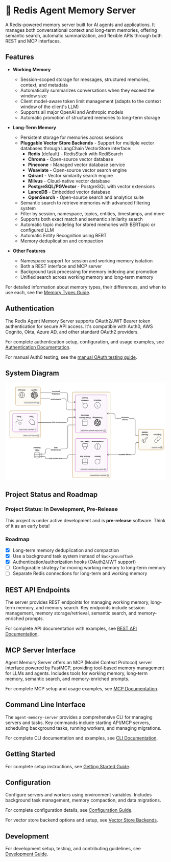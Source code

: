 # 🔮 Redis Agent Memory Server

A Redis-powered memory server built for AI agents and applications. It manages both conversational context and long-term memories, offering semantic search, automatic summarization, and flexible APIs through both REST and MCP interfaces.

## Features

- **Working Memory**

  - Session-scoped storage for messages, structured memories, context, and metadata
  - Automatically summarizes conversations when they exceed the window size
  - Client model-aware token limit management (adapts to the context window of the client's LLM)
  - Supports all major OpenAI and Anthropic models
  - Automatic promotion of structured memories to long-term storage

- **Long-Term Memory**

  - Persistent storage for memories across sessions
  - **Pluggable Vector Store Backends** - Support for multiple vector databases through LangChain VectorStore interface:
    - **Redis** (default) - RedisStack with RediSearch
    - **Chroma** - Open-source vector database
    - **Pinecone** - Managed vector database service
    - **Weaviate** - Open-source vector search engine
    - **Qdrant** - Vector similarity search engine
    - **Milvus** - Cloud-native vector database
    - **PostgreSQL/PGVector** - PostgreSQL with vector extensions
    - **LanceDB** - Embedded vector database
    - **OpenSearch** - Open-source search and analytics suite
  - Semantic search to retrieve memories with advanced filtering system
  - Filter by session, namespace, topics, entities, timestamps, and more
  - Supports both exact match and semantic similarity search
  - Automatic topic modeling for stored memories with BERTopic or configured LLM
  - Automatic Entity Recognition using BERT
  - Memory deduplication and compaction

- **Other Features**
  - Namespace support for session and working memory isolation
  - Both a REST interface and MCP server
  - Background task processing for memory indexing and promotion
  - Unified search across working memory and long-term memory

For detailed information about memory types, their differences, and when to use each, see the [Memory Types Guide](docs/memory-types.md).

## Authentication

The Redis Agent Memory Server supports OAuth2/JWT Bearer token authentication for secure API access. It's compatible with Auth0, AWS Cognito, Okta, Azure AD, and other standard OAuth2 providers.

For complete authentication setup, configuration, and usage examples, see [Authentication Documentation](docs/authentication.md).

For manual Auth0 testing, see the [manual OAuth testing guide](manual_oauth_qa/README.md).

## System Diagram

![System Diagram](diagram.png)

## Project Status and Roadmap

### Project Status: In Development, Pre-Release

This project is under active development and is **pre-release** software. Think of it as an early beta!

### Roadmap

- [x] Long-term memory deduplication and compaction
- [x] Use a background task system instead of `BackgroundTask`
- [x] Authentication/authorization hooks (OAuth2/JWT support)
- [ ] Configurable strategy for moving working memory to long-term memory
- [ ] Separate Redis connections for long-term and working memory

## REST API Endpoints

The server provides REST endpoints for managing working memory, long-term memory, and memory search. Key endpoints include session management, memory storage/retrieval, semantic search, and memory-enriched prompts.

For complete API documentation with examples, see [REST API Documentation](docs/api.md).

## MCP Server Interface

Agent Memory Server offers an MCP (Model Context Protocol) server interface powered by FastMCP, providing tool-based memory management for LLMs and agents. Includes tools for working memory, long-term memory, semantic search, and memory-enriched prompts.

For complete MCP setup and usage examples, see [MCP Documentation](docs/mcp.md).

## Command Line Interface

The `agent-memory-server` provides a comprehensive CLI for managing servers and tasks. Key commands include starting API/MCP servers, scheduling background tasks, running workers, and managing migrations.

For complete CLI documentation and examples, see [CLI Documentation](docs/cli.md).

## Getting Started

For complete setup instructions, see [Getting Started Guide](docs/getting-started.md).

## Configuration

Configure servers and workers using environment variables. Includes background task management, memory compaction, and data migrations.

For complete configuration details, see [Configuration Guide](docs/configuration.md).

For vector store backend options and setup, see [Vector Store Backends](docs/vector-store-backends.md).

## Development

For development setup, testing, and contributing guidelines, see [Development Guide](docs/development.md).
